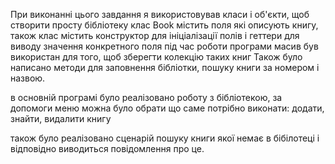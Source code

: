 При виконанні цього завдання я використовував класи і об'єкти, щоб створити просту бібліотеку
клас Book містить поля які описують книгу, також клас містить конструктор для ініціалізації полів і геттери для виводу значення конкретного поля під час роботи програми
масив був використан для того, щоб зберегти колекцію таких книг
Також було написано методи для заповнення бібліотки, пошуку книги за номером і назвою.

в основній програмі було реалізовано роботу з бібліотекою, за допомоги меню можна було обрати що саме потрібно виконати:
додати, знайти, видалити книгу

також було реалізовано сценарій пошуку книги  якої немає в бібілотеці і відповідно виводиться повідомлення про це.
